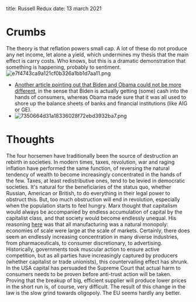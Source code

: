 title: Russell Redux
date: 13 march 2021

# Crumbs

The theory is that reflation powers small cap. A lot of these do not produce any net income, let alone a yield, which undermines my thesis that the main effect is carry costs. 
Who knows, but this is a dramatic demonstration that something is happening, probably to sentiment.
![e7f4743ca9a121cf0b326a1bb1d7aa11.png]({attach}e7f4743ca9a121cf0b326a1bb1d7aa11.png)

- [Another article pointing out that Biden and Obama could not be more different](https://seekingalpha.com/article/4413305-bit-silly-to-think-no-inflation-risk-arising-from-stimulus), in the sense that Biden is actually getting (some) cash into the hands of consumers, whereas Obama made sure that it was all used to shore up the balance sheets of banks and financial institutions (like AIG or GE).
- ![7350664d31a18336028f72ebd3932ba7.png]({attach}7350664d31a18336028f72ebd3932ba7.png)

# Thoughts

The four horsemen have traditionally been the source of destruction an rebirth in societies. 
In modern times, taxes, revolution, war and raging inflation have performed the same function, of reversing the natural tendency of wealth to become increasingly concentrated in the hands of the few.
Taxes, at least redistributive ones, tend to be levied in democratic societies.
It's natural for the beneficiaries of the status quo, whether Russian, American or British, to do everything in their legal power to obstruct this.
But, too much obstruction will end in revolution, especially when the population starts to feel hungry.
Marx thought that capitalism would always be accompanied by endless accumulation of capital by the capitalist class, and that society would become endlessly unequal. 
His reasoning [here](https://article1000.com/theory-capital-accumulation/) was that all manufacturing was a natural monopoly: economies of scale were large at the scale of markets.
Certainly, there does seem an endlessly increasing concentration in many diverse industries, from pharmaceuticals, to consumer discretionary, to advertising.
Historically, governments took muscular action to ensure active competition, but as all parties have increasingly captured by producers (whether capitalist or trade unionists), this countervailing effect has shrunk. 
In the USA capital has persuaded the Supreme Court that actual harm to consumers needs to be proven before anti-trust action will be taken.
Proving that the breakup of big, efficient supplier will produce lower prices in the short run is, of course, very difficult.
The result of this        change in the law is the slow grind towards oligopoly. The EU seems hardly any better. 

